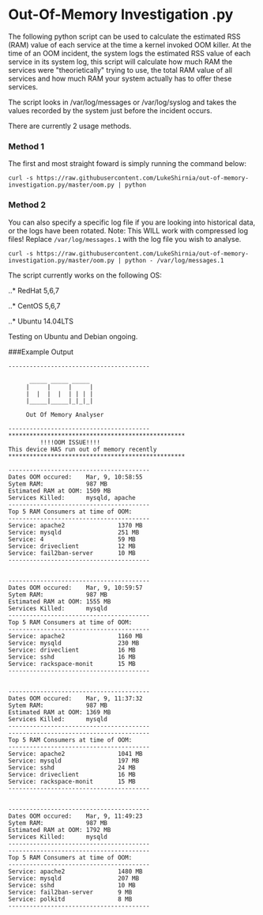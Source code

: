 # Out-Of-Memory Investigation .py


The following python script can be used to calculate the estimated RSS (RAM) value of each service at the time a kernel invoked OOM killer. At the time of an OOM incident, the system logs the estimated RSS value of each service in its system log, this script will calculate how much RAM the services were "theorietically" trying to use, the total RAM value of all services and how much RAM your system actually has to offer these services. 


The script looks in /var/log/messages or /var/log/syslog and takes the values recorded by the system just before the incident occurs. 






There are currently 2 usage methods. 


### Method 1
The first and most straight foward is simply running the command below:

```
curl -s https://raw.githubusercontent.com/LukeShirnia/out-of-memory-investigation.py/master/oom.py | python
```
### Method 2
You can also specify a specific log file if you are looking into historical data, or the logs have been rotated. 
Note: This WILL work with compressed log files!
Replace `/var/log/messages.1` with the log file you wish to analyse. 
```
curl -s https://raw.githubusercontent.com/LukeShirnia/out-of-memory-investigation.py/master/oom.py | python - /var/log/messages.1
```


The script currently works on the following OS:

..* RedHat 5,6,7

..* CentOS 5,6,7

..* Ubuntu 14.04LTS

Testing on Ubuntu and Debian ongoing. 





###Example Output

```
----------------------------------------

      _____ _____ _____
     |     |     |     |
     |  |  |  |  | | | |
     |_____|_____|_|_|_|

     Out Of Memory Analyser

----------------------------------------
**************************************************
         !!!!OOM ISSUE!!!!
This device HAS run out of memory recently
**************************************************

----------------------------------------
Dates OOM occured:    Mar, 9, 10:58:55
Sytem RAM:            987 MB
Estimated RAM at OOM: 1509 MB
Services Killed:      mysqld, apache
----------------------------------------
Top 5 RAM Consumers at time of OOM:
----------------------------------------
Service: apache2               1370 MB
Service: mysqld                251 MB
Service: 4                     59 MB
Service: driveclient           12 MB
Service: fail2ban-server       10 MB
----------------------------------------


----------------------------------------
Dates OOM occured:    Mar, 9, 10:59:57
Sytem RAM:            987 MB
Estimated RAM at OOM: 1555 MB
Services Killed:      mysqld
----------------------------------------
Top 5 RAM Consumers at time of OOM:
----------------------------------------
Service: apache2               1160 MB
Service: mysqld                230 MB
Service: driveclient           16 MB
Service: sshd                  16 MB
Service: rackspace-monit       15 MB
----------------------------------------


----------------------------------------
Dates OOM occured:    Mar, 9, 11:37:32
Sytem RAM:            987 MB
Estimated RAM at OOM: 1369 MB
Services Killed:      mysqld
----------------------------------------
----------------------------------------
Top 5 RAM Consumers at time of OOM:
----------------------------------------
Service: apache2               1041 MB
Service: mysqld                197 MB
Service: sshd                  24 MB
Service: driveclient           16 MB
Service: rackspace-monit       15 MB
----------------------------------------


----------------------------------------
Dates OOM occured:    Mar, 9, 11:49:23
Sytem RAM:            987 MB
Estimated RAM at OOM: 1792 MB
Services Killed:      mysqld
----------------------------------------
----------------------------------------
Top 5 RAM Consumers at time of OOM:
----------------------------------------
Service: apache2               1480 MB
Service: mysqld                207 MB
Service: sshd                  10 MB
Service: fail2ban-server       9 MB
Service: polkitd               8 MB
----------------------------------------
```

